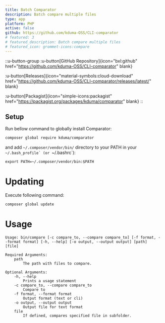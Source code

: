 ```yaml
---
title: Batch Comparator
description: Batch compare multiple files
type: app
platform: PHP
active: false
github: https://github.com/kduma-OSS/CLI-comparator
# featured: 3
# featured_description: Batch compare multiple files
# featured_icon: grommet-icons:compare
---
```


::u-button-group
:u-button[GitHub Repository]{icon="bxl:github" href="https://github.com/kduma-OSS/CLI-comparator" blank}

:u-button[Releases]{icon="material-symbols:cloud-download" href="https://github.com/kduma-OSS/CLI-comparator/releases/latest/" blank}

:u-button[Packagist]{icon="simple-icons:packagist" href="https://packagist.org/packages/kduma/comparator" blank}
::

## Setup
Run bellow command to globally install Comparator:

```bash
composer global require kduma/comparator
```

and add `~/.composer/vendor/bin/` directory to your PATH in your ``~/.bash_profile` (or ``~/.bashrc`):

	export PATH=~/.composer/vendor/bin:$PATH

# Updating
Execute following command:

```bash
composer global update
```

# Usage

    Usage: bin/compare [-c compare_to, --compare compare_to] [-f format, --format format] [-h, --help] [-o output, --output output] [path] [file]

    Required Arguments:
    	path
    		The path with files to compare.

    Optional Arguments:
    	-h, --help
    		Prints a usage statement
    	-c compare_to, --compare compare_to
    		Compare to
    	-f format, --format format
    		Output format (text or cli)
    	-o output, --output output
    		Output file for text format
    	file
    		If defined, compares specified file in subfolder.
